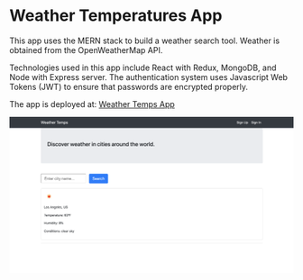 # Weather Temperatures App

This app uses the MERN stack to build a weather search tool. Weather is obtained from the OpenWeatherMap API.

Technologies used in this app include React with Redux, MongoDB, and Node with Express server. The authentication system uses Javascript Web Tokens (JWT) to ensure that passwords are encrypted properly.

The app is deployed at: [Weather Temps App](https://weather-temps.herokuapp.com/)

![Weather and Sea Temps App](./screenshot.png "Weather and Sea Temps App")